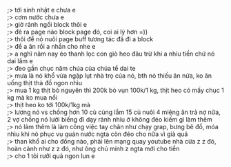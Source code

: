 ;> tới sinh nhật e chưa e<br>
;> cơm nước chưa e<br>
;> giờ rảnh ngồi block thôi e<br>
;> đẻ ra page nào block page đó, coi ai lỳ hơn =))<br>
;> thôi để nó nuôi page buff tương tác đã đi a block<br>
;> để a ăn rồi a nhắn cho nhe e<br>
;> a nghĩ năm nay éo thanh lọc con giò heo đâu trừ khi a nhìu tiền chứ nó dai lắm e<br>
;> đeo gần chục năm chúa của chúa tể dai te<br>
;> mưa là nó khổ vừa ngập lụt nhà trọ của nó, bth nó thiếu ăn nửa, ko ăn uống thịt thà đồ ngon nhìu <br>
;> mua 1 kg thịt bò nguyên thì 200k bò vụn 100k/1 kg, thịt heo có mấy chục 1 kg mà ko mua nổi<br>
;> thịt heo ko tới 100k/1kg mà<br>
;> lương nó vs chồng hơn 10 củ cùng lắm 15 củ nuôi 4 miệng ăn trả nợ nữa, 2 vợ chồng nó lười biếng đi dạy rảnh nhìu ở không đéo kiếm gì làm thêm<br>
;> nó làm thêm là làm công việc tay chân như chạy grap, bưng bê đồ, móa nhìu khi nó phục vụ quán nước ngta còn đéo cho nữa vì già quá<br>
;> than khổ ai cho đồng nào, phải lên mạng quay youtube nhà cửa z z đó, hoàn cảnh như z z đó, như ông chú minh z ngta mới cho tiền<br>
;> cho 1 tỏi rưỡi quá ngon lun e
